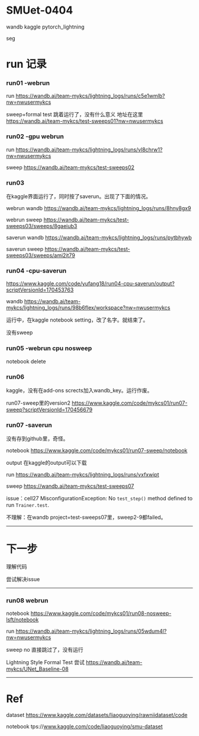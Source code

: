 # SMUet-0404

wandb kaggle pytorch_lightning

seg

# run 记录

### run01 -webrun

run https://wandb.ai/team-mykcs/lightning_logs/runs/c5e1wmlb?nw=nwusermykcs

sweep+formal test 跳着运行了，没有什么意义 地址在这里 https://wandb.ai/team-mykcs/test-sweeps01?nw=nwusermykcs

### run02 -gpu webrun

run https://wandb.ai/team-mykcs/lightning_logs/runs/vl8chrw1?nw=nwusermykcs

sweep https://wandb.ai/team-mykcs/test-sweeps02

### run03

在kaggle界面运行了，同时按了saverun。出现了下面的情况。

webrun wandb https://wandb.ai/team-mykcs/lightning_logs/runs/8hny8gx9

webrun sweep https://wandb.ai/team-mykcs/test-sweeps03/sweeps/8gaeiub3

saverun wandb https://wandb.ai/team-mykcs/lightning_logs/runs/pytbhywb

saverun sweep https://wandb.ai/team-mykcs/test-sweeps03/sweeps/ami2it79

### run04 -cpu-saverun
https://www.kaggle.com/code/yufang18/run04-cpu-saverun/output?scriptVersionId=170453763

wandb
https://wandb.ai/team-mykcs/lightning_logs/runs/98b6flex/workspace?nw=nwusermykcs

运行中，在kaggle notebook setting，改了名字。就结束了。

没有sweep


### run05 -webrun cpu nosweep
notebook delete


### run06
kaggle，没有在add-ons scrects加入wandb_key。运行作废。

run07-sweep里的version2
https://www.kaggle.com/code/mykcs01/run07-sweep?scriptVersionId=170456679


### run07 -saverun
没有存到github里，奇怪。

notebook https://www.kaggle.com/code/mykcs01/run07-sweep/notebook

output 在kaggle的output可以下载

run https://wandb.ai/team-mykcs/lightning_logs/runs/vxfxwipt

sweep https://wandb.ai/team-mykcs/test-sweeps07

issue：cell27 MisconfigurationException: No `test_step()` method defined to run `Trainer.test`.

不理解：在wandb project=test-sweeps07里，sweep2-9都failed。

---

# 下一步
理解代码

尝试解决issue

---

### run08 webrun

notebook https://www.kaggle.com/code/mykcs01/run08-nosweep-lsft/notebook

run https://wandb.ai/team-mykcs/lightning_logs/runs/05wdum4l?nw=nwusermykcs

sweep no 直接跳过了，没有运行

Lightning Style Formal Test 尝试 https://wandb.ai/team-mykcs/UNet_Baseline-08


---

# Ref
dataset https://www.kaggle.com/datasets/liaoguoying/rawniidataset/code

notebook tps://www.kaggle.com/code/liaoguoying/smu-dataset

